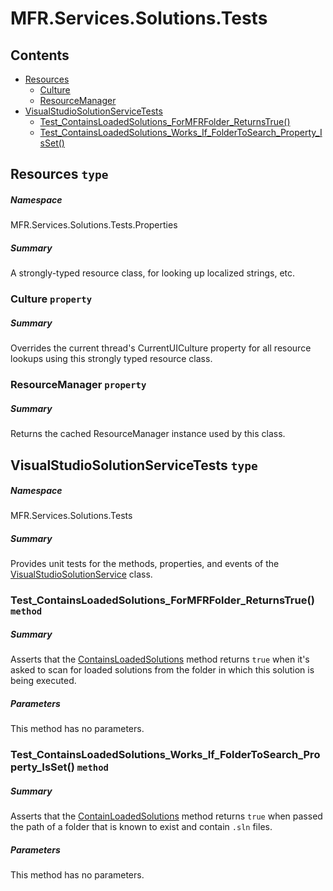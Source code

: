 <a name='assembly'></a>
# MFR.Services.Solutions.Tests

## Contents

- [Resources](#T-MFR-Managers-Solutions-Tests-Properties-Resources 'MFR.Services.Solutions.Tests.Properties.Resources')
  - [Culture](#P-MFR-Managers-Solutions-Tests-Properties-Resources-Culture 'MFR.Services.Solutions.Tests.Properties.Resources.Culture')
  - [ResourceManager](#P-MFR-Managers-Solutions-Tests-Properties-Resources-ResourceManager 'MFR.Services.Solutions.Tests.Properties.Resources.ResourceManager')
- [VisualStudioSolutionServiceTests](#T-MFR-Managers-Solutions-Tests-VisualStudioSolutionServiceTests 'MFR.Services.Solutions.Tests.VisualStudioSolutionServiceTests')
  - [Test_ContainsLoadedSolutions_ForMFRFolder_ReturnsTrue()](#M-MFR-Managers-Solutions-Tests-VisualStudioSolutionServiceTests-Test_ContainsLoadedSolutions_ForMFRFolder_ReturnsTrue 'MFR.Services.Solutions.Tests.VisualStudioSolutionServiceTests.Test_ContainsLoadedSolutions_ForMFRFolder_ReturnsTrue')
  - [Test_ContainsLoadedSolutions_Works_If_FolderToSearch_Property_IsSet()](#M-MFR-Managers-Solutions-Tests-VisualStudioSolutionServiceTests-Test_ContainsLoadedSolutions_Works_If_FolderToSearch_Property_IsSet 'MFR.Services.Solutions.Tests.VisualStudioSolutionServiceTests.Test_ContainsLoadedSolutions_Works_If_FolderToSearch_Property_IsSet')

<a name='T-MFR-Managers-Solutions-Tests-Properties-Resources'></a>
## Resources `type`

##### Namespace

MFR.Services.Solutions.Tests.Properties

##### Summary

A strongly-typed resource class, for looking up localized strings, etc.

<a name='P-MFR-Managers-Solutions-Tests-Properties-Resources-Culture'></a>
### Culture `property`

##### Summary

Overrides the current thread's CurrentUICulture property for all
  resource lookups using this strongly typed resource class.

<a name='P-MFR-Managers-Solutions-Tests-Properties-Resources-ResourceManager'></a>
### ResourceManager `property`

##### Summary

Returns the cached ResourceManager instance used by this class.

<a name='T-MFR-Managers-Solutions-Tests-VisualStudioSolutionServiceTests'></a>
## VisualStudioSolutionServiceTests `type`

##### Namespace

MFR.Services.Solutions.Tests

##### Summary

Provides unit tests for the methods, properties, and events of the
[VisualStudioSolutionService](#T-MFR-Managers-Solutions-VisualStudioSolutionService 'MFR.Services.Solutions.VisualStudioSolutionService')
class.

<a name='M-MFR-Managers-Solutions-Tests-VisualStudioSolutionServiceTests-Test_ContainsLoadedSolutions_ForMFRFolder_ReturnsTrue'></a>
### Test_ContainsLoadedSolutions_ForMFRFolder_ReturnsTrue() `method`

##### Summary

Asserts that the
[ContainsLoadedSolutions](#M-MFR-Managers-Solutions-VisualStudioSolutionService-ContainsLoadedSolutions 'MFR.Services.Solutions.VisualStudioSolutionService.ContainsLoadedSolutions')
method returns `true` when it's asked to scan for loaded
solutions from the folder in which this solution is being executed.

##### Parameters

This method has no parameters.

<a name='M-MFR-Managers-Solutions-Tests-VisualStudioSolutionServiceTests-Test_ContainsLoadedSolutions_Works_If_FolderToSearch_Property_IsSet'></a>
### Test_ContainsLoadedSolutions_Works_If_FolderToSearch_Property_IsSet() `method`

##### Summary

Asserts that the
[ContainLoadedSolutions](#M-MFR-Managers-Solutions-Interfaces-IVisualStudioSolutionService-ContainLoadedSolutions 'MFR.Services.Solutions.Interfaces.IVisualStudioSolutionService.ContainLoadedSolutions')
method returns `true` when passed the path of a folder that is
known to exist and contain `.sln` files.

##### Parameters

This method has no parameters.
